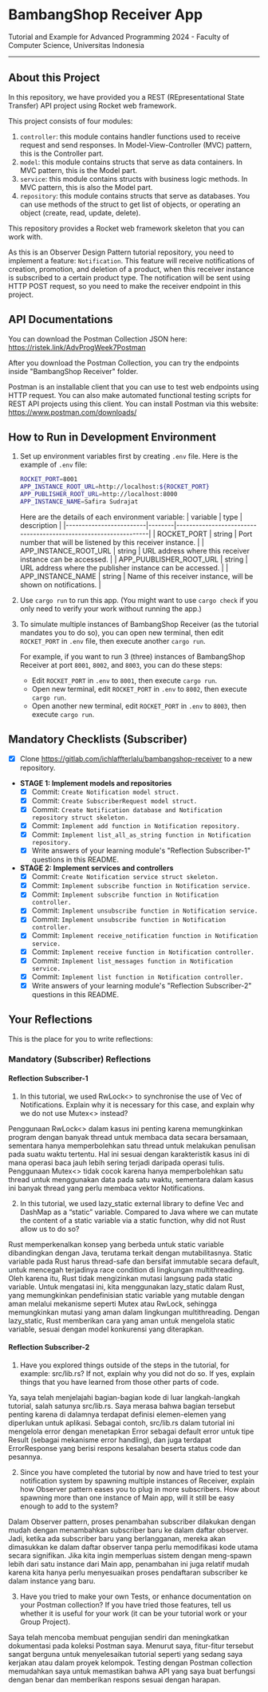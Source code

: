 # BambangShop Receiver App
Tutorial and Example for Advanced Programming 2024 - Faculty of Computer Science, Universitas Indonesia

---

## About this Project
In this repository, we have provided you a REST (REpresentational State Transfer) API project using Rocket web framework.

This project consists of four modules:
1.  `controller`: this module contains handler functions used to receive request and send responses.
    In Model-View-Controller (MVC) pattern, this is the Controller part.
2.  `model`: this module contains structs that serve as data containers.
    In MVC pattern, this is the Model part.
3.  `service`: this module contains structs with business logic methods.
    In MVC pattern, this is also the Model part.
4.  `repository`: this module contains structs that serve as databases.
    You can use methods of the struct to get list of objects, or operating an object (create, read, update, delete).

This repository provides a Rocket web framework skeleton that you can work with.

As this is an Observer Design Pattern tutorial repository, you need to implement a feature: `Notification`.
This feature will receive notifications of creation, promotion, and deletion of a product, when this receiver instance is subscribed to a certain product type.
The notification will be sent using HTTP POST request, so you need to make the receiver endpoint in this project.

## API Documentations

You can download the Postman Collection JSON here: https://ristek.link/AdvProgWeek7Postman

After you download the Postman Collection, you can try the endpoints inside "BambangShop Receiver" folder.

Postman is an installable client that you can use to test web endpoints using HTTP request.
You can also make automated functional testing scripts for REST API projects using this client.
You can install Postman via this website: https://www.postman.com/downloads/

## How to Run in Development Environment
1.  Set up environment variables first by creating `.env` file.
    Here is the example of `.env` file:
    ```bash
    ROCKET_PORT=8001
    APP_INSTANCE_ROOT_URL=http://localhost:${ROCKET_PORT}
    APP_PUBLISHER_ROOT_URL=http://localhost:8000
    APP_INSTANCE_NAME=Safira Sudrajat
    ```
    Here are the details of each environment variable:
    | variable                | type   | description                                                     |
    |-------------------------|--------|-----------------------------------------------------------------|
    | ROCKET_PORT             | string | Port number that will be listened by this receiver instance.    |
    | APP_INSTANCE_ROOT_URL   | string | URL address where this receiver instance can be accessed.       |
    | APP_PUUBLISHER_ROOT_URL | string | URL address where the publisher instance can be accessed.       |
    | APP_INSTANCE_NAME       | string | Name of this receiver instance, will be shown on notifications. |
2.  Use `cargo run` to run this app.
    (You might want to use `cargo check` if you only need to verify your work without running the app.)
3.  To simulate multiple instances of BambangShop Receiver (as the tutorial mandates you to do so),
    you can open new terminal, then edit `ROCKET_PORT` in `.env` file, then execute another `cargo run`.

    For example, if you want to run 3 (three) instances of BambangShop Receiver at port `8001`, `8002`, and `8003`, you can do these steps:
    -   Edit `ROCKET_PORT` in `.env` to `8001`, then execute `cargo run`.
    -   Open new terminal, edit `ROCKET_PORT` in `.env` to `8002`, then execute `cargo run`.
    -   Open another new terminal, edit `ROCKET_PORT` in `.env` to `8003`, then execute `cargo run`.

## Mandatory Checklists (Subscriber)
-   [x] Clone https://gitlab.com/ichlaffterlalu/bambangshop-receiver to a new repository.
-   **STAGE 1: Implement models and repositories**
    -   [x] Commit: `Create Notification model struct.`
    -   [x] Commit: `Create SubscriberRequest model struct.`
    -   [x] Commit: `Create Notification database and Notification repository struct skeleton.`
    -   [x] Commit: `Implement add function in Notification repository.`
    -   [x] Commit: `Implement list_all_as_string function in Notification repository.`
    -   [x] Write answers of your learning module's "Reflection Subscriber-1" questions in this README.
-   **STAGE 2: Implement services and controllers**
    -   [x] Commit: `Create Notification service struct skeleton.`
    -   [x] Commit: `Implement subscribe function in Notification service.`
    -   [x] Commit: `Implement subscribe function in Notification controller.`
    -   [x] Commit: `Implement unsubscribe function in Notification service.`
    -   [x] Commit: `Implement unsubscribe function in Notification controller.`
    -   [x] Commit: `Implement receive_notification function in Notification service.`
    -   [x] Commit: `Implement receive function in Notification controller.`
    -   [x] Commit: `Implement list_messages function in Notification service.`
    -   [x] Commit: `Implement list function in Notification controller.`
    -   [x] Write answers of your learning module's "Reflection Subscriber-2" questions in this README.

## Your Reflections
This is the place for you to write reflections:

### Mandatory (Subscriber) Reflections

#### Reflection Subscriber-1
1. In this tutorial, we used RwLock<> to synchronise the use of Vec of Notifications. Explain why it is necessary for this case, and explain why we do not use Mutex<> instead?

Penggunaan RwLock<> dalam kasus ini penting karena memungkinkan program dengan banyak thread untuk membaca data secara bersamaan, sementara hanya memperbolehkan satu thread untuk melakukan penulisan pada suatu waktu tertentu. Hal ini sesuai dengan karakteristik kasus ini di mana operasi baca jauh lebih sering terjadi daripada operasi tulis. Penggunaan Mutex<> tidak cocok karena hanya memperbolehkan satu thread untuk menggunakan data pada satu waktu, sementara dalam kasus ini banyak thread yang perlu membaca vektor Notifications.

2. In this tutorial, we used lazy_static external library to define Vec and DashMap as a “static” variable. Compared to Java where we can mutate the content of a static variable via a static function, why did not Rust allow us to do so?

Rust memperkenalkan konsep yang berbeda untuk static variable dibandingkan dengan Java, terutama terkait dengan mutabilitasnya. Static variable pada Rust harus thread-safe dan bersifat immutable secara default, untuk mencegah terjadinya race condition di lingkungan multithreading. Oleh karena itu, Rust tidak mengizinkan mutasi langsung pada static variable. Untuk mengatasi ini, kita menggunakan lazy_static dalam Rust, yang memungkinkan pendefinisian static variable yang mutable dengan aman melalui mekanisme seperti Mutex atau RwLock, sehingga memungkinkan mutasi yang aman dalam lingkungan multithreading. Dengan lazy_static, Rust memberikan cara yang aman untuk mengelola static variable, sesuai dengan model konkurensi yang diterapkan.

#### Reflection Subscriber-2
1. Have you explored things outside of the steps in the tutorial, for example: src/lib.rs? If not, explain why you did not do so. If yes, explain things that you have learned from those other parts of code.

Ya, saya telah menjelajahi bagian-bagian kode di luar langkah-langkah tutorial, salah satunya src/lib.rs. Saya merasa bahwa bagian tersebut penting karena di dalamnya terdapat definisi elemen-elemen yang diperlukan untuk aplikasi. Sebagai contoh, src/lib.rs dalam tutorial ini mengelola error dengan menetapkan Error sebagai default error untuk tipe Result (sebagai mekanisme error handling), dan juga terdapat ErrorResponse yang berisi respons kesalahan beserta status code dan pesannya.

2. Since you have completed the tutorial by now and have tried to test your notification system by spawning multiple instances of Receiver, explain how Observer pattern eases you to plug in more subscribers. How about spawning more than one instance of Main app, will it still be easy enough to add to the system?

Dalam Observer pattern, proses penambahan subscriber dilakukan dengan mudah dengan menambahkan subscriber baru ke dalam daftar observer. Jadi, ketika ada subscriber baru yang berlangganan, mereka akan dimasukkan ke dalam daftar observer tanpa perlu memodifikasi kode utama secara signifikan. Jika kita ingin memperluas sistem dengan meng-spawn lebih dari satu instance dari Main app, penambahan ini juga relatif mudah karena kita hanya perlu menyesuaikan proses pendaftaran subscriber ke dalam instance yang baru.

3. Have you tried to make your own Tests, or enhance documentation on your Postman collection? If you have tried those features, tell us whether it is useful for your work (it can be your tutorial work or your Group Project).

Saya telah mencoba membuat pengujian sendiri dan meningkatkan dokumentasi pada koleksi Postman saya. Menurut saya, fitur-fitur tersebut sangat berguna untuk menyelesaikan tutorial seperti yang sedang saya kerjakan atau dalam proyek kelompok. Testing dengan Postman collection memudahkan saya untuk memastikan bahwa API yang saya buat berfungsi dengan benar dan memberikan respons sesuai dengan harapan.